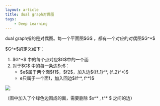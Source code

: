 ```yaml
---
layout: article
title: dual graph对偶图
tags:
    - Deep Learning
---
```


dual graph指的是对偶图。每一个平面图\$G\$ ，都有一个对应的对偶图\$G\^\*\$

\$G\^\*\$的定义如下：

1.  \$G\^\*\$ 中的每个点对应\$G\$中的一个面
2.  对于\$G\$ 中的每一条边\$e\$：
    * \$e\$属于两个面\$f1\$，\$f2\$，加入边\$\(\{f_1\}\^\*, \{f_2\}\^\*\)\$
    * e只属于一个面f，加入回边\$\(f\^\*, f\^\*\)\$

![](http://39.106.118.77/wp-content/uploads/2020/01/f378c8e2be89df01fe111ff439e0ceb5.png)

（图中加入了个绿色边围成的面，需要删除 \$s\^\* , t\^\* \$ 之间的边）
